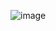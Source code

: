 ![image](https://user-images.githubusercontent.com/89120960/229189475-736364a5-9328-4062-a670-5e330536376a.png)
